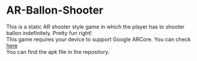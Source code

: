# AR-Ballon-Shooter
This is a static AR shooter style game in which the player has to shooter ballon indefinitely. Pretty fun right! \
This game requires your device to support Google ARCore. You can check [here](https://www.google.com/url?sa=t&source=web&rct=j&url=https://developers.google.com/ar/devices&ved=2ahUKEwjf5N3Wm9z2AhX4_7sIHR3XDHMQFnoECAYQAQ&usg=AOvVaw15wnensKhdME9EMM5YXJWU) \
You can find the apk file in the repository.
